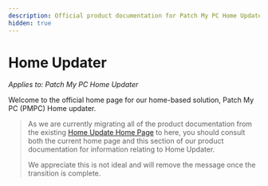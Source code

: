 ```yaml
---
description: Official product documentation for Patch My PC Home Updater
hidden: true
---
```


# Home Updater

_Applies to: Patch My PC Home Updater_

Welcome to the official home page for our home-based solution, Patch My PC (PMPC) Home updater.

<blockquote class="wp-block-quote is-note">
<p>As we are currently migrating all of the product documentation from the existing <a href="https://patchmypc.com/product/home-updater">Home Update Home Page</a> to here, you should consult both the current home page and this section of our product documentation for information relating to Home Updater.</p>
<p>We appreciate this is not ideal and will remove the message once the transition is complete.</p>
</blockquote>